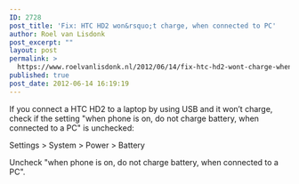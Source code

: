 ```yaml
---
ID: 2728
post_title: 'Fix: HTC HD2 won&rsquo;t charge, when connected to PC'
author: Roel van Lisdonk
post_excerpt: ""
layout: post
permalink: >
  https://www.roelvanlisdonk.nl/2012/06/14/fix-htc-hd2-wont-charge-when-connected-to-pc/
published: true
post_date: 2012-06-14 16:19:19
---
```

<p>If you connect a HTC HD2 to a laptop by using USB and it won’t charge, check if the setting &quot;when phone is on, do not charge battery, when connected to a PC&quot; is unchecked:</p>  <p>Settings &gt; System &gt; Power &gt; Battery </p>  <p>Uncheck &quot;when phone is on, do not charge battery, when connected to a PC&quot;.</p>